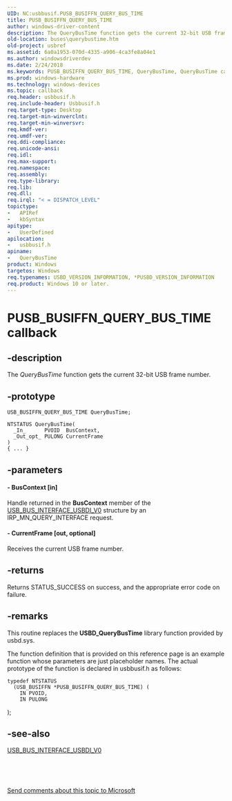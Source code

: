 ```yaml
---
UID: NC:usbbusif.PUSB_BUSIFFN_QUERY_BUS_TIME
title: PUSB_BUSIFFN_QUERY_BUS_TIME
author: windows-driver-content
description: The QueryBusTime function gets the current 32-bit USB frame number.
old-location: buses\querybustime.htm
old-project: usbref
ms.assetid: 6a0a1953-070d-4335-a906-4ca3fe8a04e1
ms.author: windowsdriverdev
ms.date: 2/24/2018
ms.keywords: PUSB_BUSIFFN_QUERY_BUS_TIME, QueryBusTime, QueryBusTime callback function [Buses], USB_BUSIFFN_QUERY_BUS_TIME, buses.querybustime, usbbusif/QueryBusTime, usbinterKR_857e67cf-8b61-43e3-b07f-25968e2672d4.xml
ms.prod: windows-hardware
ms.technology: windows-devices
ms.topic: callback
req.header: usbbusif.h
req.include-header: Usbbusif.h
req.target-type: Desktop
req.target-min-winverclnt: 
req.target-min-winversvr: 
req.kmdf-ver: 
req.umdf-ver: 
req.ddi-compliance: 
req.unicode-ansi: 
req.idl: 
req.max-support: 
req.namespace: 
req.assembly: 
req.type-library: 
req.lib: 
req.dll: 
req.irql: "< = DISPATCH_LEVEL"
topictype:
-	APIRef
-	kbSyntax
apitype:
-	UserDefined
apilocation:
-	usbbusif.h
apiname:
-	QueryBusTime
product: Windows
targetos: Windows
req.typenames: USBD_VERSION_INFORMATION, *PUSBD_VERSION_INFORMATION
req.product: Windows 10 or later.
---
```


# PUSB_BUSIFFN_QUERY_BUS_TIME callback


## -description


The <i>QueryBusTime</i> function gets the current 32-bit USB frame number. 


## -prototype


````
USB_BUSIFFN_QUERY_BUS_TIME QueryBusTime;

NTSTATUS QueryBusTime(
  _In_      PVOID  BusContext,
  _Out_opt_ PULONG CurrentFrame
)
{ ... }
````


## -parameters












#### - BusContext [in]

Handle returned in the <b>BusContext</b> member of the <a href="..\usbbusif\ns-usbbusif-_usb_bus_interface_usbdi_v0.md">USB_BUS_INTERFACE_USBDI_V0</a> structure by an IRP_MN_QUERY_INTERFACE request. 


#### - CurrentFrame [out, optional]

Receives the current USB frame number.


## -returns



Returns STATUS_SUCCESS on success, and the appropriate error code on failure. 




## -remarks



This routine replaces the <b>USBD_QueryBusTime</b>  library function provided by usbd.sys. 

The function definition that is provided on this reference page is an example function whose parameters are just placeholder names. The actual prototype of the function is declared in usbbusif.h as follows:

<pre class="syntax" xml:space="preserve"><code>typedef NTSTATUS
  (USB_BUSIFFN *PUSB_BUSIFFN_QUERY_BUS_TIME) (
    IN PVOID,
    IN PULONG</code></pre>
  );




## -see-also

<a href="..\usbbusif\ns-usbbusif-_usb_bus_interface_usbdi_v0.md">USB_BUS_INTERFACE_USBDI_V0</a>



 

 

<a href="mailto:wsddocfb@microsoft.com?subject=Documentation%20feedback [usbref\buses]:%20USB_BUSIFFN_QUERY_BUS_TIME callback function%20 RELEASE:%20(2/24/2018)&amp;body=%0A%0APRIVACY STATEMENT%0A%0AWe use your feedback to improve the documentation. We don't use your email address for any other purpose, and we'll remove your email address from our system after the issue that you're reporting is fixed. While we're working to fix this issue, we might send you an email message to ask for more info. Later, we might also send you an email message to let you know that we've addressed your feedback.%0A%0AFor more info about Microsoft's privacy policy, see http://privacy.microsoft.com/en-us/default.aspx." title="Send comments about this topic to Microsoft">Send comments about this topic to Microsoft</a>

